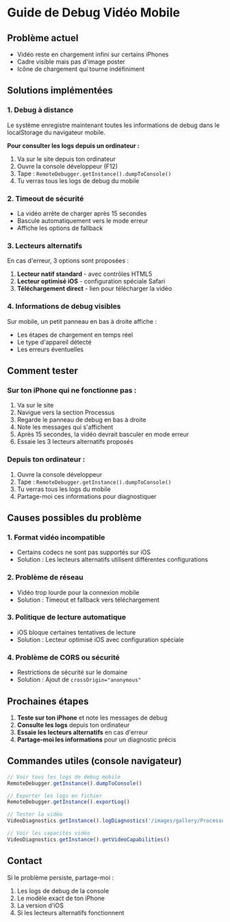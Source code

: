 # Guide de Debug Vidéo Mobile

## Problème actuel
- Vidéo reste en chargement infini sur certains iPhones
- Cadre visible mais pas d'image poster
- Icône de chargement qui tourne indéfiniment

## Solutions implémentées

### 1. Debug à distance
Le système enregistre maintenant toutes les informations de debug dans le localStorage du navigateur mobile.

**Pour consulter les logs depuis un ordinateur :**
1. Va sur le site depuis ton ordinateur
2. Ouvre la console développeur (F12)
3. Tape : `RemoteDebugger.getInstance().dumpToConsole()`
4. Tu verras tous les logs de debug du mobile

### 2. Timeout de sécurité
- La vidéo arrête de charger après 15 secondes
- Bascule automatiquement vers le mode erreur
- Affiche les options de fallback

### 3. Lecteurs alternatifs
En cas d'erreur, 3 options sont proposées :
1. **Lecteur natif standard** - avec contrôles HTML5
2. **Lecteur optimisé iOS** - configuration spéciale Safari
3. **Téléchargement direct** - lien pour télécharger la vidéo

### 4. Informations de debug visibles
Sur mobile, un petit panneau en bas à droite affiche :
- Les étapes de chargement en temps réel
- Le type d'appareil détecté
- Les erreurs éventuelles

## Comment tester

### Sur ton iPhone qui ne fonctionne pas :
1. Va sur le site
2. Navigue vers la section Processus
3. Regarde le panneau de debug en bas à droite
4. Note les messages qui s'affichent
5. Après 15 secondes, la vidéo devrait basculer en mode erreur
6. Essaie les 3 lecteurs alternatifs proposés

### Depuis ton ordinateur :
1. Ouvre la console développeur
2. Tape : `RemoteDebugger.getInstance().dumpToConsole()`
3. Tu verras tous les logs du mobile
4. Partage-moi ces informations pour diagnostiquer

## Causes possibles du problème

### 1. Format vidéo incompatible
- Certains codecs ne sont pas supportés sur iOS
- Solution : Les lecteurs alternatifs utilisent différentes configurations

### 2. Problème de réseau
- Vidéo trop lourde pour la connexion mobile
- Solution : Timeout et fallback vers téléchargement

### 3. Politique de lecture automatique
- iOS bloque certaines tentatives de lecture
- Solution : Lecteur optimisé iOS avec configuration spéciale

### 4. Problème de CORS ou sécurité
- Restrictions de sécurité sur le domaine
- Solution : Ajout de `crossOrigin="anonymous"`

## Prochaines étapes

1. **Teste sur ton iPhone** et note les messages de debug
2. **Consulte les logs** depuis ton ordinateur
3. **Essaie les lecteurs alternatifs** en cas d'erreur
4. **Partage-moi les informations** pour un diagnostic précis

## Commandes utiles (console navigateur)

```javascript
// Voir tous les logs de debug mobile
RemoteDebugger.getInstance().dumpToConsole()

// Exporter les logs en fichier
RemoteDebugger.getInstance().exportLog()

// Tester la vidéo
VideoDiagnostics.getInstance().logDiagnostics('/images/gallery/ProcessusVideo.mp4')

// Voir les capacités vidéo
VideoDiagnostics.getInstance().getVideoCapabilities()
```

## Contact
Si le problème persiste, partage-moi :
1. Les logs de debug de la console
2. Le modèle exact de ton iPhone
3. La version d'iOS
4. Si les lecteurs alternatifs fonctionnent